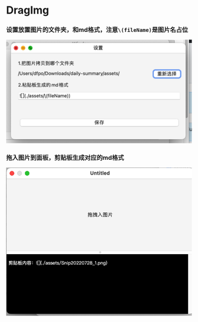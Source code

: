 # DragImg

### 设置放置图片的文件夹，和md格式，注意`\(fileName)`是图片名占位
![](./Snip20220728_1.png)


### 拖入图片到面板，剪贴板生成对应的md格式
![](./Snip20220728_3.png)